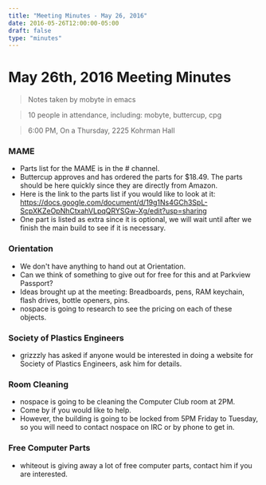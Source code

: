 ```yaml
---
title: "Meeting Minutes - May 26, 2016"
date: 2016-05-26T12:00:00-05:00
draft: false
type: "minutes"
---
```


# May 26th, 2016 Meeting Minutes
> Notes taken by mobyte in emacs

> 10 people in attendance, including: mobyte, buttercup, cpg

> 6:00 PM, On a Thursday, 2225 Kohrman Hall

### MAME
- Parts list for the MAME is in the # channel.
- Buttercup approves and has ordered the parts for $18.49. The parts should be here quickly since they are directly from Amazon.
- Here is the link to the parts list if you would like to look at it: https://docs.google.com/document/d/19g1Ns4GCh3SpL-ScpXKZeOpNhCtxahVLpqQRYSGw-Xg/edit?usp=sharing
- One part is listed as extra since it is optional, we will wait until after we finish the main build to see if it is necessary.

### Orientation
- We don't have anything to hand out at Orientation.
- Can we think of something to give out for free for this and at Parkview Passport?
- Ideas brought up at the meeting: Breadboards, pens, RAM keychain, flash drives, bottle openers, pins.
- nospace is going to research to see the pricing on each of these objects.

### Society of Plastics Engineers
- grizzzly has asked if anyone would be interested in doing a website for Society of Plastics Engineers, ask him for details.

### Room Cleaning
- nospace is going to be cleaning the Computer Club room at 2PM.
- Come by if you would like to help.
- However, the building is going to be locked from 5PM Friday to Tuesday, so you will need to contact nospace on IRC or by phone to get in.

### Free Computer Parts
- whiteout is giving away a lot of free computer parts, contact him if you are interested.

